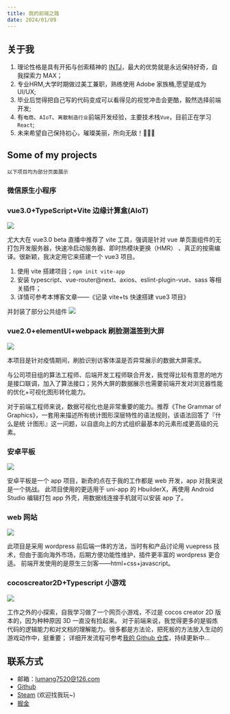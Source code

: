 ```yaml
---
title: 我的前端之路
date: 2024/01/09
---
```


## 关于我

1. 理论性格是具有开拓与创索精神的 [INTJ](https://www.16personalities.com/ch/intj-%E4%BA%BA%E6%A0%BC)，最大的优势就是永远保持好奇，自我探索力 MAX；
2. 专业HRM,大学时期做过美工兼职，熟练使用 Adobe 家族桶,愿望是成为 UI/UX;
3. 毕业后觉得把自己写的代码变成可以看得见的视觉冲击会更酷，毅然选择前端开发;
4. 有`电商`、`AIoT`、`离散制造行业`前端开发经验，主要技术栈`Vue`，目前正在学习`React`;
5. 未来希望自己保持初心，璀璨美丽，所向无敌！🎉🎊✨

## Some of my projects

`以下项目均为部分页面展示`

### 微信原生小程序 



### vue3.0+TypeScript+Vite 边缘计算盒(AIoT)

<img src="https://cetacea-1304984885.cos.ap-shanghai.myqcloud.com/project/001.png"/>

尤大大在 vue3.0 beta 直播中推荐了 vite 工具，强调是针对 vue 单页面组件的无打包开发服务器，快速冷启动服务器、即时热模块更换（HMR）
、真正的按需编译。很新颖，我决定用它来搭建一个 vue3 项目。

1. 使用 vite 搭建项目；`npm init vite-app`<br>
2. 安装 typescript、vue-router@next、axios、eslint-plugin-vue、sass 等相关插件；<br>
3. 详情可参考本博客文章——《记录 vite+ts 快速搭建 vue3 项目》

并封装了部分公共组件
<img src="https://cetacea-1304984885.cos.ap-shanghai.myqcloud.com/project/002.png"/>

### vue2.0+elementUI+webpack 刷脸测温签到大屏

<img src="https://cetacea-1304984885.cos.ap-shanghai.myqcloud.com/project/014.png"/>

本项目是针对疫情期间，刷脸识别访客体温是否异常展示的数据大屏需求。

与公司项目组的算法工程师、后端开发工程师联合开发，我觉得比较有意思的地方是接口联调，加入了算法接口；另外大屏的数据展示也需要前端开发对浏览器性能的优化+可视化图形转化能力。

对于前端工程师来说，数据可视化也是非常重要的能力。推荐《The Grammar of Graphics》，⼀套⽤来描述所有统计图形深层特性的语法规则，该语法回答了『什么是统 计图形』这⼀问题，以⾃底向上的⽅式组织最基本的元素形成更⾼级的元素。

### 安卓平板

<img src="https://cetacea-1304984885.cos.ap-shanghai.myqcloud.com/project/016.png"/>

安卓平板是一个 app 项目，新奇的点在于我的工作都是 web 开发，app 对我来说是一个挑战。
此项目使用的更适用于 uni-app 的 HbuilderX，再使用 Android Studio 编辑打包 app 外壳，用数据线连接手机就可以安装 app 了。

### web 网站

<img src="https://cetacea-1304984885.cos.ap-shanghai.myqcloud.com/project/015.png"/>

此项目是采用 wordpress 前后端一体的方法，当时有和产品讨论用 vuepress 技术，但由于面向海外市场，后期方便功能性维护，插件更丰富的 wordpress 更合适。
前端开发使用的是原生三剑客——html+css+javascript。

### cocoscreator2D+Typescript 小游戏

<img src="https://cetacea-1304984885.cos.ap-shanghai.myqcloud.com/project/017.gif"/>

工作之外的小探索，自我学习做了一个网页小游戏，不过是 cocos creator 2D 版本的，因为种种原因 3D 一直没有捡起来。
对于前端来说，我觉得更多的是锻炼代码的逻辑能力和对文档的理解能力。很多都是方法论，把死板的方法放入生动的游戏动作中，挺重要；
详细开发流程可参考[我的 Github 仓库](https://github.com/basilosauridae/canvas-cocos)，持续更新中...

## 联系方式

- 邮箱：lumang7520@126.com
- [Github](https://github.com/Basilosauridae)
- [Steam](https://steamcommunity.com/profiles/76561199024540854/) (欢迎找我玩~)
- [掘金](https://juejin.cn/user/2489763823616141)